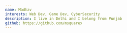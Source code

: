 ```yaml
---
name: Madhav
interests: Web Dev, Game Dev, CyberSecurity
description: I live in Delhi and I belong from Punjab
github: https://github.com/msquarex
---
```

